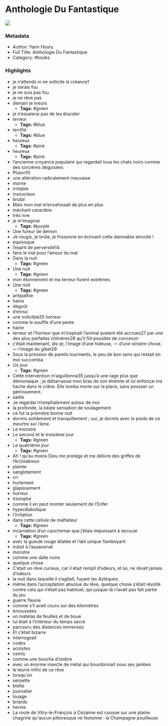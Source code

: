 # Anthologie Du Fantastique

![](https://readwise-assets.s3.amazonaws.com/static/images/default-book-icon-8.18caceaece2b.png)

### Metadata

- Author: Yann Houry
- Full Title: Anthologie Du Fantastique
- Category: #books

### Highlights

- je n’attends ni ne sollicite la créance1
- je serais fou
- je ne suis pas fou
- je ne rêve pas
- demain je meurs
    - **Tags:** #green
- je n’essaierai pas de les élucider
- terreur
    - **Tags:** #blue
- terrifié
    - **Tags:** #blue
- heureux
    - **Tags:** #pink
- heureux
    - **Tags:** #pink
- l’ancienne croyance populaire qui regardait tous les chats noirs comme des sorcières déguisées
- Pluton10
- une altération radicalement mauvaise
- morne
- irritable
- insoucieux
- brutal
- Mais mon mal m’envahissait de plus en plus
- méchant caractère.
- très ivre
- je m’imaginai
    - **Tags:** #purple
- Une fureur de démon
- Je rougis, je brûle, je frissonne en écrivant cette damnable atrocité !
- équivoque
- l’esprit de perversité14
- faire le mal pour l’amour du mal
- Dans la nuit
    - **Tags:** #green
- Une nuit
    - **Tags:** #green
- mon étonnement et ma terreur furent extrêmes
- Une nuit
    - **Tags:** #green
- antipathie
- haine
- dégoût
- d’ennui
- une indicible25 horreur
- comme le souffle d’une peste.
- haine
- terreur et l’horreur que m’inspirait l’animal avaient été accrues27 par une des plus parfaites chimères28 qu’il fût possible de concevoir
- c’était maintenant, dis-je, l’image d’une hideuse, — d’une sinistre chose, — l’image du gibet29
- Sous la pression de pareils tourments, le peu de bon sens qui restait en moi succomba
- Un jour
    - **Tags:** #green
- Cette intervention m’aiguillonna35 jusqu’à une rage plus que démoniaque ; je débarrassai mon bras de son étreinte et lui enfonçai ma hache dans le crâne. Elle tomba morte sur la place, sans pousser un gémissement.
- saillie
- Je regardai triomphalement autour de moi
- la profonde, la béate sensation de soulagement
- ce fut la première bonne nuit
- dormis solidement et tranquillement ; oui, je dormis avec le poids de ce meurtre sur l’âme.
- Le monstre
- Le second et le troisième jour
    - **Tags:** #green
- Le quatrième jour
    - **Tags:** #green
- Ah ! qu’au moins Dieu me protège et me délivre des griffes de l’Archidémon
- plainte
- sanglotement
- cri
- hurlement
- glapissement
- horreur
- triomphe
- comme il en peut monter seulement de l’Enfer
- hyperdiabolique
- l’irritation
- dans cette cellule de malfaiteur
    - **Tags:** #green
- incarnation d’un cauchemar que j’étais impuissant à secouer
    - **Tags:** #green
- avec la gueule rouge dilatée et l’œil unique flamboyant
- induit à l’assassinat
- monstre
- comme une dalle noire
- quelque chose
- C’était un rêve curieux, car il était rempli d’odeurs, et lui, ne rêvait jamais d’odeurs
- la nuit dans laquelle il s’agitait, fuyant les Aztèques.
- même dans l’acceptation absolue du rêve, quelque chose s’était révolté contre cela qui n’était pas habituel, qui jusque-là n’avait pas fait partie du jeu
- guerre fleurie
- comme s’il avait couru sur des kilomètres
- émoussées
- un matelas de feuilles et de boue
- lui était à l’intérieur du temps sacré
- parcouru des distances immenses
- Et c’était bizarre
- interrogeait
- codes
- acolytes
- ceints
- comme une bouche d’ombre
- avec un énorme insecte de métal qui bourdonnait sous ses jambes
- le leurre infini de ce rêve
- lorsqu'on
- serpette
- blette
- journalier
- louage
- briards
- hernie
- La route de Vitry-le-François à Cézanne est cousue sur une plaine chagrine qu'aucun pittoresque ne festonne : la Champagne pouilleuse
